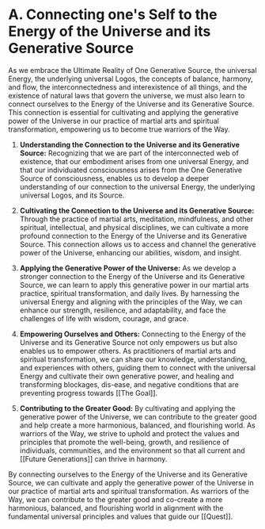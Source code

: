 # A. Connecting one's Self to the Energy of the Universe and its Generative Source

As we embrace the Ultimate Reality of One Generative Source, the universal Energy, the underlying universal Logos, the concepts of balance, harmony, and flow, the interconnectedness and interexistence of all things, and the existence of natural laws that govern the universe, we must also learn to connect ourselves to the Energy of the Universe and its Generative Source. This connection is essential for cultivating and applying the generative power of the Universe in our practice of martial arts and spiritual transformation, empowering us to become true warriors of the Way.

1.  **Understanding the Connection to the Universe and its Generative Source:** Recognizing that we are part of the interconnected web of existence, that our embodiment arises from one universal Energy, and that our individuated consciousness arises from the One Generative Source of consciousness, enables us to develop a deeper understanding of our connection to the universal Energy, the underlying universal Logos, and its Source.
    
2.  **Cultivating the Connection to the Universe and its Generative Source:** Through the practice of martial arts, meditation, mindfulness, and other spiritual, intellectual, and physical disciplines, we can cultivate a more profound connection to the Energy of the Universe and its Generative Source. This connection allows us to access and channel the generative power of the Universe, enhancing our abilities, wisdom, and insight.
    
3.  **Applying the Generative Power of the Universe:** As we develop a stronger connection to the Energy of the Universe and its Generative Source, we can learn to apply this generative power in our martial arts practice, spiritual transformation, and daily lives. By harnessing the universal Energy and aligning with the principles of the Way, we can enhance our strength, resilience, and adaptability, and face the challenges of life with wisdom, courage, and grace.
    
4.  **Empowering Ourselves and Others:** Connecting to the Energy of the Universe and its Generative Source not only empowers us but also enables us to empower others. As practitioners of martial arts and spiritual transformation, we can share our knowledge, understanding, and experiences with others, guiding them to connect with the universal Energy and cultivate their own generative power, and healing and transforming blockages, dis-ease, and negative conditions that are preventing progress towards [[The Goal]].
    
5.  **Contributing to the Greater Good:** By cultivating and applying the generative power of the Universe, we can contribute to the greater good and help create a more harmonious, balanced, and flourishing world. As warriors of the Way, we strive to uphold and protect the values and principles that promote the well-being, growth, and resilience of individuals, communities, and the environment so that all current and [[Future Generations]] can thrive in harmony.
    

By connecting ourselves to the Energy of the Universe and its Generative Source, we can cultivate and apply the generative power of the Universe in our practice of martial arts and spiritual transformation. As warriors of the Way, we can contribute to the greater good and co-create a more harmonious, balanced, and flourishing world in alignment with the fundamental universal principles and values that guide our [[Quest]]. 